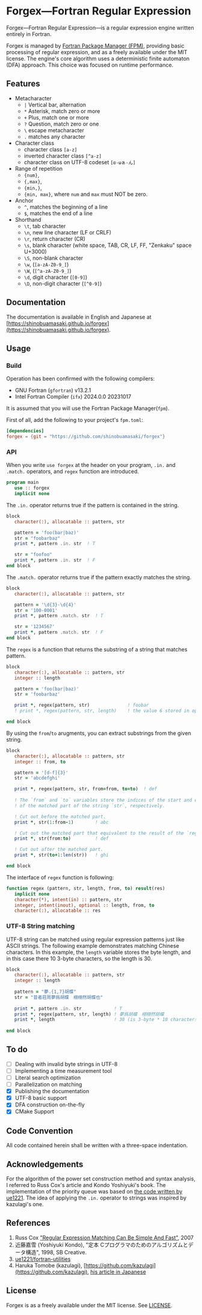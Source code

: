 # Forgex—Fortran Regular Expression

Forgex—Fortran Regular Expression—is a regular expression engine written entirely in Fortran.

Forgex is managed by [Fortran Package Manager (FPM)](https://fpm.fortran-lang.org/index.html), providing basic processing of regular expression, and as a freely available under the MIT license. 
The engine's core algorithm uses a deterministic finite automaton (DFA) approach. This choice was focused on runtime performance.

## Features

- Metacharacter
   - `|` Vertical bar, alternation
   - `*` Asterisk, match zero or more
   - `+` Plus, match one or more
   - `?` Question, match zero or one
   - `\` escape metacharacter
   - `.` matches any character
- Character class
   - character class `[a-z]`
   - inverted character class `[^a-z]`
   - character class on UTF-8 codeset `[α-ωぁ-ん]`
- Range of repetition
   - `{num}`,
   - `{,max}`,
   - `{min,}`,
   - `{min, max}`,
   where `num` and `max` must NOT be zero.
- Anchor
   - `^`, matches the beginning of a line
   - `$`, matches the end of a line
- Shorthand
   - `\t`, tab character
   - `\n`, new line character (LF or CRLF)
   - `\r`, return character (CR)
   - `\s`, blank character (white space, TAB, CR, LF, FF, "Zenkaku" space U+3000)
   - `\S`, non-blank character
   - `\w`, (`[a-zA-Z0-9_]`)
   - `\W`, (`[^a-zA-Z0-9_]`)
   - `\d`, digit character (`[0-9]`)
   - `\D`, non-digit character (`[^0-9]`)

## Documentation
The documentation is available in English and Japanese at [https://shinobuamasaki.github.io/forgex](https://shinobuamasaki.github.io/forgex).

## Usage
### Build

Operation has been confirmed with the following compilers:

- GNU Fortran (`gfortran`) v13.2.1
- Intel Fortran Compiler (`ifx`) 2024.0.0 20231017

It is assumed that you will use the Fortran Package Manager(`fpm`).

First of all, add the following to your project's `fpm.toml`:

```toml
[dependencies]
forgex = {git = "https://github.com/shinobuamasaki/forgex"}
```

### API
When you write `use forgex` at the header on your program, `.in.` and `.match.` operators, and `regex` function are introduced.

```fortran
program main
   use :: forgex
   implicit none
```

The `.in.` operator returns true if the pattern is contained in the string.

```fortran
block
   character(:), allocatable :: pattern, str

   pattern = 'foo(bar|baz)'
   str = "foobarbaz"
   print *, pattern .in. str  ! T

   str = "foofoo"
   print *, pattern .in. str  ! F
end block
```

The `.match.` operator returns true if the pattern exactly matches the string.

```fortran
block
   character(:), allocatable :: pattern, str

   pattern = '\d{3}-\d{4}'
   str = '100-0001'
   print *, pattern .match. str  ! T

   str = '1234567'
   print *, pattern .match. str  ! F
end block
```

The `regex` is a function that returns the substring of a string that matches pattern.

```fortran
block
   character(:), allocatable :: pattern, str
   integer :: length 

   pattern = 'foo(bar|baz)'
   str = 'foobarbaz'

   print *, regex(pattern, str)              ! foobar
   ! print *, regex(pattern, str, length)    ! the value 6 stored in optional `length` variable.

end block
```

By using the `from`/`to` arugments, you can extract substrings from the given string.

```fortran
block
   character(:), allocatable :: pattern, str
   integer :: from, to 

   pattern = '[d-f]{3}'
   str = 'abcdefghi'

   print *, regex(pattern, str, from=from, to=to)  ! def
   
   ! The `from` and `to` variables store the indices of the start and end points
   ! of the matched part of the string `str`, respectively.

   ! Cut out before the matched part.
   print *, str(1:from-1)        ! abc

   ! Cut out the matched part that equivalent to the result of the `regex` function. 
   print *, str(from:to)         ! def 

   ! Cut out after the matched part. 
   print *, str(to+1:len(str))   ! ghi

end block
```

The interface of `regex` function is following:

```fortran
function regex (pattern, str, length, from, to) result(res)
   implicit none
   character(*), intent(in) :: pattern, str
   integer, intent(inout), optional :: length, from, to
   character(:), allocatable :: res
```

### UTF-8 String matching

UTF-8 string can be matched using regular expression patterns just like ASCII strings.
The following example demonstrates matching Chinese characters. 
In this example, the `length` variable stores the byte length, and in this case there
10 3-byte characters, so the length is 30.

```fortran
block
   character(:), allocatable :: pattern, str
   integer :: length
   
   pattern = "夢.{1,7}胡蝶"
   str = "昔者莊周夢爲胡蝶　栩栩然胡蝶也"
   
   print *, pattern .in. str            ! T
   print *, regex(pattern, str, length) ! 夢爲胡蝶　栩栩然胡蝶
   print *, length                      ! 30 (is 3-byte * 10 characters)
   
end block
```

## To do

- [ ] Dealing with invalid byte strings in UTF-8
- [ ] Implementing a time measurement tool
- [ ] Literal search optimization
- [ ] Parallelization on matching
- [x] Publishing the documentation
- [x] UTF-8 basic support
- [x] DFA construction on-the-fly
- [x] CMake Support

## Code Convention

All code contained herein shall be written with a three-space indentation.

## Acknowledgements

For the algorithm of the power set construction method and syntax analysis, I referred to Russ Cox's article and Kondo Yoshiyuki's book.
The implementation of the priority queue was based on [the code written by ue1221](https://github.com/ue1221/fortran-utilities).
The idea of applying the `.in.` operator to strings was inspired by kazulagi's one.

## References

1. Russ Cox ["Regular Expression Matching Can Be Simple And Fast"](https://swtch.com/~rsc/regexp/regexp1.html), 2007 
2. 近藤嘉雪 (Yoshiyuki Kondo), "定本 Cプログラマのためのアルゴリズムとデータ構造", 1998, SB Creative.
3. [ue1221/fortran-utilities](https://github.com/ue1221/fortran-utilities)
4. Haruka Tomobe (kazulagi), [https://github.com/kazulagi](https://github.com/kazulagi), 
[his article in Japanese](https://qiita.com/soybean/items/7cdd2156a9d8843c0d91)

## License
Forgex is as a freely available under the MIT license. See [LICENSE](https://github.com/ShinobuAmasaki/forgex/blob/main/LICENSE).
